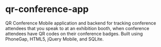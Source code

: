 qr-conference-app
=================

QR Conference Mobile application and backend for tracking conference attendees that you speak to at an exhibition booth, when conference attendees have QR codes on their conference badges.  Built using PhoneGap, HTML5, jQuery Mobile, and SQLite.
